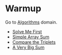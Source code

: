# Warmup
Go to [Algorithms](../../algorithms) domain.

- [Solve Me First](solve-me-first.hs)
- [Simple Array Sum](simple-array-sum.hs)
- [Compare the Triplets](compare-the-triplets.hs)
- [A Very Big Sum](a-very-big-sum.hs)
